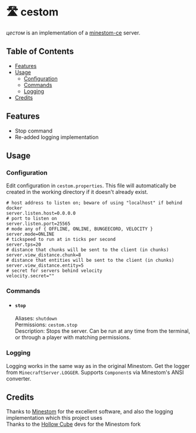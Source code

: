 
# 🛣 cestom

_цестом_ is an implementation of a [minestom-ce](https://github.com/hollow-cube/minestom-ce) server.

## Table of Contents
- [Features](#features)
- [Usage](#usage)
  - [Configuration](#configuration)
  - [Commands](#commands)
  - [Logging](#logging)
- [Credits](#credits)

## Features
- Stop command
- Re-added logging implementation

## Usage

### Configuration
Edit configuration in `cestom.properties`. This file will automatically be created in the working directory if it doesn't already exist.
```properties
# host address to listen on; beware of using "localhost" if behind docker
server.listen.host=0.0.0.0
# port to listen on
server.listen.port=25565
# mode any of { OFFLINE, ONLINE, BUNGEECORD, VELOCITY }
server.mode=ONLINE
# tickspeed to run at in ticks per second
server.tps=20
# distance that chunks will be sent to the client (in chunks)
server.view_distance.chunk=8
# distance that entities will be sent to the client (in chunks)
server.view_distance.entity=5
# secret for servers behind velocity
velocity.secret=""
```

### Commands
- #### `stop`  
  Aliases: `shutdown`  
  Permissions: `cestom.stop`  
  Description: Stops the server. Can be run at any time from the terminal, or through a player with matching permissions.

### Logging
Logging works in the same way as in the original Minestom. Get the logger from `MinecraftServer.LOGGER`. Supports `Component`s via Minestom's ANSI converter.

## Credits
Thanks to [Minestom](https://github.com/Minestom/Minestom) for the excellent software, and also the logging implementation which this project uses  
Thanks to the [Hollow Cube](https://github.com/hollow-cube) devs for the Minestom fork
